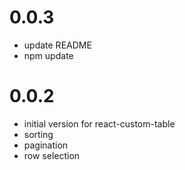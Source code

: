 0.0.3
==========
- update README
- npm update


0.0.2
==========
- initial version for react-custom-table
- sorting
- pagination
- row selection
